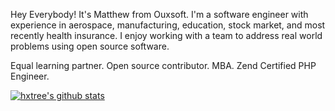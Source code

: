 
Hey Everybody! It's Matthew from Ouxsoft. I'm a software engineer with experience in aerospace, manufacturing, education, stock market, and most recently health insurance. 
I enjoy working with a team to address real world problems using open source software. 

Equal learning partner. 
Open source contributor.
MBA.
Zend Certified PHP Engineer.



[![hxtree's github stats](https://github-readme-stats.vercel.app/api?username=hxtree&count_private=true&show_icons=true&theme=dracula)](https://github.com/hxtree/github-readme-stats)
